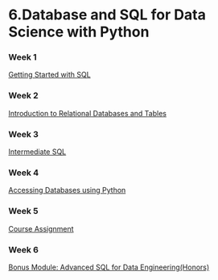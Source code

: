 # 6.Database and SQL for Data Science with Python


### Week 1
[Getting Started with SQL](https://github.com/TenzinTsundue/IBM-Data-Analyst-Professional-Certificate/tree/main/6.Database%20and%20SQL%20for%20Data%20Science%20with%20Python/week%201)
### Week 2
[Introduction to Relational Databases and Tables](https://github.com/TenzinTsundue/IBM-Data-Analyst-Professional-Certificate/tree/main/6.Database%20and%20SQL%20for%20Data%20Science%20with%20Python/week%202)
### Week 3
[Intermediate SQL](https://github.com/TenzinTsundue/IBM-Data-Analyst-Professional-Certificate/tree/main/6.Database%20and%20SQL%20for%20Data%20Science%20with%20Python/week%203)
### Week 4
[Accessing Databases using Python]()
### Week 5
[Course Assignment]()
### Week 6
[Bonus Module: Advanced SQL for Data Engineering(Honors)]()
